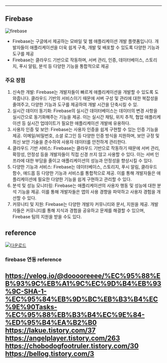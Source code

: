 -----------------------------------
## Firebase
![firebase](https://github.com/minso00/android_project/assets/105704159/ba7a60fc-f5dd-49f1-8c1b-fef48027d448)
* Firebase는 구글에서 제공하는 모바일 및 웹 애플리케이션 개발 플랫폼입니다. 개발자들이 애플리케이션을 더욱 쉽게 구축, 개발 및 배포할 수 있도록 다양한 기능과 도구를 제공
* Firebase는 클라우드 기반으로 작동하며, 서버 관리, 인증, 데이터베이스, 스토리지, 푸시 알림, 분석 등 다양한 기능을 통합적으로 제공
### 주요 장점
1. 신속한 개발: Firebase는 개발자들이 빠르게 애플리케이션을 개발할 수 있도록 도와줍니다. 클라우드 기반의 서비스이기 때문에 서버 구성 및 관리에 대한 복잡성을 줄여주고, 다양한 기능과 도구를 제공하여 개발 시간을 단축시킬 수 있.
2. 실시간 데이터 동기화: Firebase의 실시간 데이터베이스는 데이터의 변경 사항을 실시간으로 동기화해주는 기능을 제공. 이는 실시간 채팅, 위치 추적, 협업 애플리케이션 등 실시간 업데이트가 필요한 애플리케이션 개발에 유용하다.
3. 사용자 인증 및 보안: Firebase는 사용자 인증을 쉽게 구현할 수 있는 인증 기능을 제공. 이메일/비밀번호, 소셜 로그인 등 다양한 인증 방식을 지원하며, 보안 규정 및 최신 보안 기술을 준수하여 사용자 데이터를 안전하게 관리한다.
4. 클라우드 기반 서비스: Firebase는 클라우드 기반으로 작동하기 때문에 서버 관리, 확장성, 안정성 등을 개발자들이 직접 신경 쓰지 않고 사용할 수 있다. 이는 서버 인프라에 대한 부담을 줄이고 애플리케이션의 성능과 안정성을 향상시킬 수 있다.
5. 다양한 기능과 서비스: Firebase는 데이터베이스, 스토리지, 푸시 알림, 클라우드 함수, 애드몹 등 다양한 기능과 서비스를 통합적으로 제공. 이를 통해 개발자들은 애플리케이션에 필요한 다양한 기능을 쉽게 구현하고 관리할 수 있다.
6. 분석 및 성능 모니터링: Firebase는 애플리케이션의 사용자 행동 및 성능에 대한 분석 기능을 제공. 이를 통해 개발자들은 앱의 사용 경향을 파악하고 사용자 경험을 개선할 수 있다.
7. 커뮤니티 및 지원: Firebase는 다양한 개발자 커뮤니티와 문서, 지원을 제공. 개발자들은 커뮤니티를 통해 지식과 경험을 공유하고 문제를 해결할 수 있으며, Firebase 팀의 지원을 받을 수도 있다.
## reference
[![다운로드](https://github.com/minso00/android_project/assets/105704159/c5aaffeb-38a7-494a-b263-9e04aebd907b)](https://chat.openai.com/)
### firebase 연동 reference
https://velog.io/@dooooreeee/%EC%95%88%EB%93%9C%EB%A1%9C%EC%9D%B4%EB%93%9C-SHA-1-%EC%95%84%EB%9D%BC%EB%B3%B4%EC%9E%90Tasks-%EC%95%88%EB%B3%B4%EC%9E%84-%ED%95%B4%EA%B2%B0
https://lakue.tistory.com/37
https://angelplayer.tistory.com/263
https://chobodogfootruler.tistory.com/30
https://bellog.tistory.com/3
-----------------------------------

